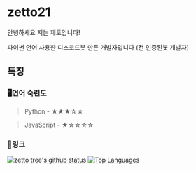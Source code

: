 # zetto21
안녕하세요 저는 제토입니다!

파이썬 언어 사용한 디스코드봇 만든 개발자입니다 (전 인증된봇 개발자)

## 특징

### 🖥언어 숙련도

> Python - ★★★☆☆

> JavaScript - ★☆☆☆☆


### 🔗링크

[![zetto tree's github status](https://github-readme-stats.vercel.app/api?username=zetto21&show_icons=true&bg_color=30,e96443,904e95&title_color=fff&text_color=fff)](https://github.com/zetto21)
[![Top Languages](https://github-readme-stats.vercel.app/api/top-langs/?username=zetto21&layout=compact)](https://github.com/zetto21)
